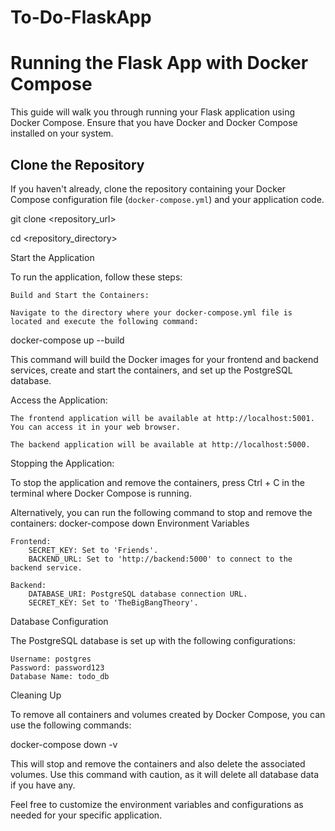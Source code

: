 # To-Do-FlaskApp

# Running the Flask App with Docker Compose

This guide will walk you through running your Flask application using Docker Compose. Ensure that you have Docker and Docker Compose installed on your system.

## Clone the Repository

If you haven't already, clone the repository containing your Docker Compose configuration file (`docker-compose.yml`) and your application code.

git clone <repository_url>

cd <repository_directory>

Start the Application

To run the application, follow these steps:

    Build and Start the Containers:

    Navigate to the directory where your docker-compose.yml file is located and execute the following command:

 

docker-compose up --build

This command will build the Docker images for your frontend and backend services, create and start the containers, and set up the PostgreSQL database.

Access the Application:

    The frontend application will be available at http://localhost:5001. You can access it in your web browser.

    The backend application will be available at http://localhost:5000.

Stopping the Application:

To stop the application and remove the containers, press Ctrl + C in the terminal where Docker Compose is running.

Alternatively, you can run the following command to stop and remove the containers:
  docker-compose down
Environment Variables

    Frontend:
        SECRET_KEY: Set to 'Friends'.
        BACKEND_URL: Set to 'http://backend:5000' to connect to the backend service.

    Backend:
        DATABASE_URI: PostgreSQL database connection URL.
        SECRET_KEY: Set to 'TheBigBangTheory'.

Database Configuration

The PostgreSQL database is set up with the following configurations:

    Username: postgres
    Password: password123
    Database Name: todo_db

Cleaning Up

To remove all containers and volumes created by Docker Compose, you can use the following commands:


docker-compose down -v

This will stop and remove the containers and also delete the associated volumes. Use this command with caution, as it will delete all database data if you have any.

Feel free to customize the environment variables and configurations as needed for your specific application.


